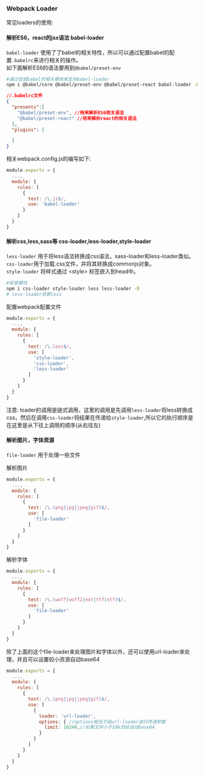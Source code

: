 ### Webpack Loader

常见loaders的使用:

#### 解析ES6，react的jsx语法 babel-loader

`babel-loader` 使用了了babel的相关特性，所以可以通过配置babel的配置`.babelrc`来进行相关的操作。  
如下面解析ES6的语法要用到`@babel/preset-env`

```bash
#通过安装babel的相关模块来支持babel-loader
npm i @babel/core @babel/preset-env @babel/preset-react babel-loader -D
```

```json
//.babelrc文件
{
  "presents":[
    "@babel/preset-env", //用来解析ES6相关语法
    "@babel/preset-react" //用来解析react的相关语法
  ],
  "plugins": [

  ]
}
```
相关webpack.config.js的编写如下:
```javascript
module.exports = {
  ...,
  module: {
    rules: [
      {
        test: /\.js$/,
        use: 'babel-loader'
      }
    ]
  }
}
```

#### 解析css,less,sass等 css-loader,less-loader,style-loader

`less-loader` 用于将less语法转换成css语法，sass-loader和less-loader类似。
`css-loader`用于加载.css文件，并将其转换成commonjs对象。  
`style-loader` 将样式通过 \<style> 标签嵌入到head中。

```bash
#安装模块
npm i css-loader style-loader less less-loader -D
# less-loader依赖less
```

配置webpack配置文件
```javascript
module.exports = {
  ...,
  module: {
    rules: [
      {
        test: /\.less$/,
        use: [
          'style-loader',
          'css-loader',
          'less-loader'
        ]
      }
    ]
  }
}
```

注意: loader的调用是链式调用，这里的调用是先调用`less-loader`将less转换成css，然后在调用`css-loader`将结果在传递给`style-loader`,所以它的执行顺序是在这里是从下往上调用的顺序(从右往左)

#### 解析图片，字体资源

`file-loader` 用于处理一些文件  

解析图片

```javascript
module.exports = {
  ...,
  module: {
    rules: [
      {
        test: /\.(png|jpg|jpeg|gif)$/,
        use: [
          'file-loader'
        ]
      }
    ]
  }
}
```

解析字体

```javascript
module.exports = {
  ...,
  module: {
    rules: [
      {
        test: /\.(woff|woff2|eot|ttf|otf)$/,
        use: [
          'file-loader'
        ]
      }
    ]
  }
}
```

除了上面的这个file-loader来处理图片和字体以外，还可以使用url-loader来处理，并且可以设置较小资源自动base64

```javascript
module.exports = {
  ...,
  module: {
    rules: [
      {
        test: /\.(png|jpg|jpeg|gif)$/,
        use: [
          {
            loader: 'url-loader',
            options: { //options相当于给url-loader进行传递参数
              limit: 10240,//如果文件小于10k则给自动base64
            }
          }
        ]
      }
    ]
  }
}
```
